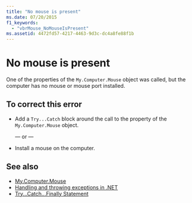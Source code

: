 ```yaml
---
title: "No mouse is present"
ms.date: 07/20/2015
f1_keywords: 
  - "vbrMouse_NoMouseIsPresent"
ms.assetid: 4472fd57-4217-4463-9d3c-dc4a8fe88f1b
---
```

# No mouse is present
One of the properties of the `My.Computer.Mouse` object was called, but the computer has no mouse or mouse port installed.  
  
## To correct this error  
  
- Add a `Try...Catch` block around the call to the property of the `My.Computer.Mouse` object.  
  
     — or —  
  
- Install a mouse on the computer.  
  
## See also

- [My.Computer.Mouse](xref:Microsoft.VisualBasic.Devices.Mouse)
- [Handling and throwing exceptions in .NET](../../standard/exceptions/index.md)
- [Try...Catch...Finally Statement](../../visual-basic/language-reference/statements/try-catch-finally-statement.md)
